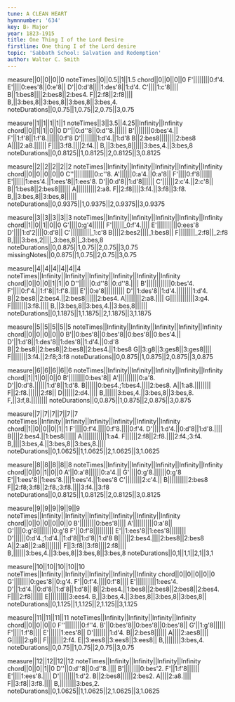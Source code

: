 ```yaml
---
tune: A CLEAN HEART
hymnnumber: '634'
key: B♭ Major
year: 1823-1915
title: One Thing I of the Lord Desire
firstline: One thing I of the Lord desire
topic: 'Sabbath School: Salvation and Redemption'
author: Walter C. Smith
---
```

measure||0||0||0||0
noteTimes||0||0.5||1||1.5
chord||0||0||0||0
F'||||||||0:f'4.
E'||||0:ees'8||0:e'8||
D'||0:d'8||||1:des'8||1:d'4.
C'||||1:c'8||||
B||1:bes8||||2:bes8||2:bes4.
F||2:f8||2:f8||||
B,||3:bes,8||3:bes,8||3:bes,8||3:bes,4.
noteDurations||0,0.75||1,0.75||2,0.75||3,0.75

measure||1||1||1||1||1
noteTimes||3||3.5||4.25||Infinity||Infinity
chord||0||1||1||0||0
D''||0:d''8||0:d''8.||||||
B'||||||||0:bes'4.||
F'||1:f'8||1:f'8.||||||0:f'8
D'||||||||1:d'4.||1:d'8
B||2:bes8||||||||2:bes8
A||||2:a8.||||||
F||||3:f8.||||2:f4.||
B,||3:bes,8||||||3:bes,4.||3:bes,8
noteDurations||0,0.8125||1,0.8125||2,0.8125||3,0.8125

measure||2||2||2||2||2
noteTimes||Infinity||Infinity||Infinity||Infinity||Infinity
chord||0||0||0||0||0
C''||||||||||0:c''8.
A'||||||0:a'4.||0:a'8||
F'||||0:f'8||||||
E'||||||1:ees'4.||1:ees'8||1:ees'8.
D'||0:d'8||1:d'8||||||
C'||||||2:c'4.||2:c'8||
B||1:bes8||2:bes8||||||
A||||||||||2:a8.
F||2:f8||||3:f4.||3:f8||3:f8.
B,||3:bes,8||3:bes,8||||||
noteDurations||0,0.9375||1,0.9375||2,0.9375||3,0.9375

measure||3||3||3||3||3
noteTimes||Infinity||Infinity||Infinity||Infinity||Infinity
chord||1||0||1||0||0
G'||||0:g'4||||||
F'||||||_0:f'4.||||
E'||||||||||0:ees'8
D'||||1:d'2||||0:d'8||
C'||||||||||_1:c'8
B||||2:bes2||||_1:bes8||
F||||||||_2:f8||_2:f8
B,||||3:bes,2||||_3:bes,8||_3:bes,8
noteDurations||0,0.875||1,0.75||2,0.75||3,0.75
missingNotes||0,0.875||1,0.75||2,0.75||3,0.75

measure||4||4||4||4||4||4
noteTimes||Infinity||Infinity||Infinity||Infinity||Infinity||Infinity
chord||0||0||0||1||1||0
D''||||||0:d''8||0:d''8.||||
B'||||||||||||0:bes'4.
F'||||0:f'4.||1:f'8||1:f'8.||||
E'||0:e'8||||||||||
D'||1:des'8||1:d'4.||||||||1:d'4.
B||2:bes8||2:bes4.||2:bes8||||||2:bes4.
A||||||||2:a8.||||
G||||||||||||3:g4.
F||||||||3:f8.||||
B,||3:bes,8||3:bes,4.||3:bes,8||||||
noteDurations||0,1.1875||1,1.1875||2,1.1875||3,1.1875

measure||5||5||5||5||5
noteTimes||Infinity||Infinity||Infinity||Infinity||Infinity
chord||0||0||0||0||0
B'||0:bes'8||0:bes'8||0:bes'8||0:bes'4.||
D'||1:d'8||1:des'8||1:des'8||1:d'4.||0:d'8
B||2:bes8||2:bes8||2:bes8||2:bes4.||1:bes8
G||3:g8||3:ges8||3:ges8||||
F||||||||3:f4.||2:f8;3:f8
noteDurations||0,0.875||1,0.875||2,0.875||3,0.875

measure||6||6||6||6||6
noteTimes||Infinity||Infinity||Infinity||Infinity||Infinity
chord||1||1||0||0||0
B'||||||||0:bes'8||
A'||||||||||0:a'8.
D'||0:d'8.||||||1:d'8||1:d'8.
B||||||0:bes4.;1:bes4.||||2:bes8.
A||1:a8.||||||||
F||2:f8.||||||2:f8||
D||||||2:d4.||||
B,||||||3:bes,4.||3:bes,8||3:bes,8.
F,||3:f,8.||||||||
noteDurations||0,0.875||1,0.875||2,0.875||3,0.875

measure||7||7||7||7||7||7
noteTimes||Infinity||Infinity||Infinity||Infinity||Infinity||Infinity
chord||1||0||0||0||1||1
F'||||0:f'4.||||0:f'8.||||0:f'4.
D'||||1:d'4.||0:d'8||1:d'8.||||
B||||2:bes4.||1:bes8||||||
A||||||||||||1:a4.
F||||||2:f8||2:f8.||||2:f4.;3:f4.
B,||||3:bes,4.||3:bes,8||3:bes,8.||||
noteDurations||0,1.0625||1,1.0625||2,1.0625||3,1.0625

measure||8||8||8||8||8
noteTimes||Infinity||Infinity||Infinity||Infinity||Infinity
chord||0||0||1||0||0
A'||0:a'8||||||0:a'4.||
G'||||0:g'8.||||||0:g'8
E'||1:ees'8||1:ees'8.||||1:ees'4.||1:ees'8
C'||||||||2:c'4.||
B||||||||||2:bes8
F||2:f8;3:f8||2:f8.;3:f8.||||3:f4.||3:f8
noteDurations||0,0.8125||1,0.8125||2,0.8125||3,0.8125

measure||9||9||9||9||9||9
noteTimes||Infinity||Infinity||Infinity||Infinity||Infinity||Infinity
chord||0||0||0||0||0||0
B'||||||||0:bes'8||||
A'||||||||||0:a'8||
G'||||0:g'8||||||||0:g'8
F'||0:f'8||||||||||
E'||1:ees'8||1:ees'8||||||||
D'||||||0:d'4.;1:d'4.||1:d'8||1:d'8||1:d'8
B||||||2:bes4.||||2:bes8||2:bes8
A||2:a8||2:a8||||||||
F||3:f8||3:f8||||2:f8||||
B,||||||3:bes,4.||3:bes,8||3:bes,8||3:bes,8
noteDurations||0,1||1,1||2,1||3,1

measure||10||10||10||10||10
noteTimes||Infinity||Infinity||Infinity||Infinity||Infinity
chord||0||0||0||0||0
G'||||||||0:ges'8||0:g'4.
F'||0:f'4.||||0:f'8||||
E'||||||||||1:ees'4.
D'||1:d'4.||0:d'8||1:d'8||1:d'8||
B||2:bes4.||1:bes8||2:bes8||2:bes8||2:bes4.
F||||2:f8||||||
E||||||||||3:ees4.
B,||3:bes,4.||3:bes,8||3:bes,8||3:bes,8||
noteDurations||0,1.125||1,1.125||2,1.125||3,1.125

measure||11||11||11||11
noteTimes||Infinity||Infinity||Infinity||Infinity
chord||0||0||0||0
F''||||||||0:f''4.
B'||0:bes'8||0:bes'8||0:bes'8||
G'||1:g'8||||||
F'||||1:f'8||||
E'||||||1:ees'8||
D'||||||||1:d'4.
B||2:bes8||||||
A||||2:aes8||||
G||||||2:g8||
F||||||||2:f4.
E||3:ees8||3:ees8||3:ees8||
B,||||||||3:bes,4.
noteDurations||0,0.75||1,0.75||2,0.75||3,0.75

measure||12||12||12||12
noteTimes||Infinity||Infinity||Infinity||Infinity
chord||0||0||1||0
D''||0:d''8||0:d''8.||||
B'||||||||0:bes'2.
F'||1:f'8||||||
E'||||1:ees'8.||||
D'||||||||1:d'2.
B||2:bes8||||||2:bes2.
A||||2:a8.||||
F||3:f8||3:f8.||||
B,||||||||3:bes,2.
noteDurations||0,1.0625||1,1.0625||2,1.0625||3,1.0625

